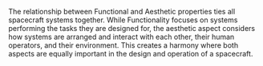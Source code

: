 
The relationship between Functional and Aesthetic properties ties all spacecraft systems together. While Functionality focuses on systems performing the tasks they are designed for, the aesthetic aspect considers how systems are arranged and interact with each other, their human operators, and their environment. This creates a harmony where both aspects are equally important in the design and operation of a spacecraft.
```
